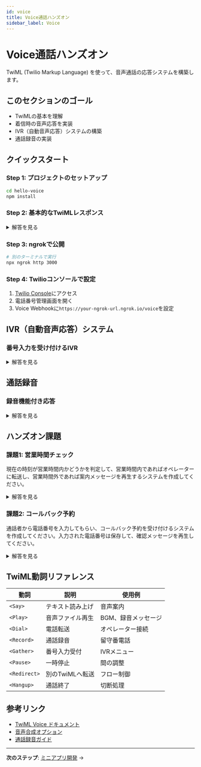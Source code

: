 ```yaml
---
id: voice
title: Voice通話ハンズオン
sidebar_label: Voice
---
```


# Voice通話ハンズオン

TwiML (Twilio Markup Language) を使って、音声通話の応答システムを構築します。

## このセクションのゴール

- TwiMLの基本を理解
- 着信時の音声応答を実装
- IVR（自動音声応答）システムの構築
- 通話録音の実装

## クイックスタート

### Step 1: プロジェクトのセットアップ

```bash
cd hello-voice
npm install
```

### Step 2: 基本的なTwiMLレスポンス

<details>
<summary>解答を見る</summary>

```javascript
// hello-voice/index.js - 完全なサーバーファイル
import express from 'express';
import twilio from 'twilio';
import dotenv from 'dotenv';

dotenv.config();

const app = express();
const VoiceResponse = twilio.twiml.VoiceResponse;

// URLエンコードされたデータを解析
app.use(express.urlencoded({ extended: false }));

// 基本的な音声応答
app.post('/voice', (req, res) => {
  const twiml = new VoiceResponse();
  
  twiml.say({
    voice: 'Polly.Mizuki',
    language: 'ja-JP'
  }, 'こんにちは！Twilioワークショップへようこそ。');
  
  twiml.pause({ length: 1 });
  
  twiml.say({
    voice: 'Polly.Mizuki',
    language: 'ja-JP'
  }, 'このメッセージは自動音声で再生されています。');
  
  res.type('text/xml');
  res.send(twiml.toString());
});

// ヘルスチェック用エンドポイント
app.get('/', (req, res) => {
  res.send('Twilio Voice Server is running!');
});

const PORT = process.env.PORT || 3000;
app.listen(PORT, () => {
  console.log(`Voice server running on port ${PORT}`);
  console.log(`Webhook URL: http://localhost:${PORT}/voice`);
});
```

実行方法:
```bash
cd hello-voice
node index.js
```

</details>

### Step 3: ngrokで公開

```bash
# 別のターミナルで実行
npx ngrok http 3000
```

### Step 4: Twilioコンソールで設定

1. [Twilio Console](https://console.twilio.com)にアクセス
2. 電話番号管理画面を開く
3. Voice Webhookに`https://your-ngrok-url.ngrok.io/voice`を設定

## IVR（自動音声応答）システム

### 番号入力を受け付けるIVR

<details>
<summary>解答を見る</summary>

```javascript
// ivr-system.js - 完全なIVRシステム
import express from 'express';
import twilio from 'twilio';
import dotenv from 'dotenv';

dotenv.config();

const app = express();
const VoiceResponse = twilio.twiml.VoiceResponse;

// URLエンコードされたデータを解析
app.use(express.urlencoded({ extended: false }));

// メインIVR
app.post('/ivr', (req, res) => {
  const twiml = new VoiceResponse();
  
  const gather = twiml.gather({
    numDigits: 1,
    action: '/ivr/handle',
    method: 'POST',
    language: 'ja-JP',
    timeout: 5
  });
  
  gather.say({
    voice: 'Polly.Mizuki',
    language: 'ja-JP'
  }, 'お電話ありがとうございます。営業部門は1を、サポート部門は2を、その他のお問い合わせは3を押してください。');
  
  // タイムアウト時の処理
  twiml.say({
    voice: 'Polly.Mizuki',
    language: 'ja-JP'
  }, '入力が確認できませんでした。もう一度お試しください。');
  
  twiml.redirect('/ivr');
  
  res.type('text/xml');
  res.send(twiml.toString());
});

// 入力処理
app.post('/ivr/handle', (req, res) => {
  const twiml = new VoiceResponse();
  const digit = req.body.Digits;
  
  console.log(`IVR selection: ${digit}`);
  
  switch(digit) {
    case '1':
      twiml.say({
        voice: 'Polly.Mizuki',
        language: 'ja-JP'
      }, '営業部門におつなぎします。');
      // デモ用: 実際の転送の代わりに音声メッセージ
      twiml.say({
        voice: 'Polly.Mizuki',
        language: 'ja-JP'
      }, '営業部門は現在対応中です。しばらくお待ちください。');
      twiml.play('https://demo.twilio.com/docs/classic.mp3');
      break;
    
    case '2':
      twiml.say({
        voice: 'Polly.Mizuki',
        language: 'ja-JP'
      }, 'サポート部門におつなぎします。');
      twiml.say({
        voice: 'Polly.Mizuki',
        language: 'ja-JP'
      }, 'サポート部門に接続されました。');
      break;
    
    case '3':
      twiml.say({
        voice: 'Polly.Mizuki',
        language: 'ja-JP'
      }, 'オペレーターにおつなぎします。少々お待ちください。');
      twiml.play('https://demo.twilio.com/docs/classic.mp3');
      break;
    
    default:
      twiml.say({
        voice: 'Polly.Mizuki',
        language: 'ja-JP'
      }, '無効な選択です。');
      twiml.redirect('/ivr');
  }
  
  res.type('text/xml');
  res.send(twiml.toString());
});

// ヘルスチェック
app.get('/', (req, res) => {
  res.send('IVR System is running!');
});

const PORT = process.env.PORT || 3001;
app.listen(PORT, () => {
  console.log(`IVR server running on port ${PORT}`);
  console.log(`Webhook URL: http://localhost:${PORT}/ivr`);
});
```

実行方法:
```bash
node ivr-system.js
```

</details>

## 通話録音

### 録音機能付き応答

<details>
<summary>解答を見る</summary>

```javascript
// recording-system.js - シンプルな録音システム
import express from 'express';
import twilio from 'twilio';
import dotenv from 'dotenv';

dotenv.config();

const app = express();
const VoiceResponse = twilio.twiml.VoiceResponse;

app.use(express.urlencoded({ extended: false }));

// 録音開始
app.post('/record', (req, res) => {
  const twiml = new VoiceResponse();
  
  twiml.say({
    voice: 'Polly.Mizuki',
    language: 'ja-JP'
  }, 'メッセージをどうぞ。録音は最大30秒です。終了したらシャープを押してください。');
  
  twiml.record({
    action: '/record/complete',
    method: 'POST',
    maxLength: 30,
    finishOnKey: '#',
    playBeep: true
  });
  
  res.type('text/xml');
  res.send(twiml.toString());
});

// 録音完了処理
app.post('/record/complete', (req, res) => {
  const twiml = new VoiceResponse();
  const recordingUrl = req.body.RecordingUrl;
  const duration = req.body.RecordingDuration;
  const from = req.body.From;
  
  console.log(`録音完了:`);
  console.log(`  発信者: ${from}`);
  console.log(`  時間: ${duration}秒`);
  console.log(`  Twilio URL: ${recordingUrl}`);
  
  twiml.say({
    voice: 'Polly.Mizuki',
    language: 'ja-JP'
  }, 'メッセージを録音しました。ありがとうございました。');
  
  twiml.hangup();
  
  res.type('text/xml');
  res.send(twiml.toString());
});

const PORT = process.env.PORT || 3002;
app.listen(PORT, () => {
  console.log(`Recording server running on port ${PORT}`);
  console.log(`Webhook URL: http://localhost:${PORT}/record`);
});
```

実行方法:
```bash
node recording-system.js
```

</details>

## ハンズオン課題

### 課題1: 営業時間チェック

現在の時刻が営業時間内かどうかを判定して、営業時間内であればオペレーターに転送し、営業時間外であれば案内メッセージを再生するシステムを作成してください。

<details>
<summary>解答を見る</summary>

実行方法:
```bash
cd challenges/voice
node challenge1-business-hours.js
```

完全なコード:
```javascript
// challenge1-business-hours.js - シンプルな営業時間チェック
import express from 'express';
import twilio from 'twilio';
import dotenv from 'dotenv';

dotenv.config();

const app = express();
const VoiceResponse = twilio.twiml.VoiceResponse;

app.use(express.urlencoded({ extended: false }));

// 営業時間判定（平日9-18時のみ）
function isBusinessHours() {
  const now = new Date();
  const day = now.getDay(); // 0=日曜, 1-5=平日, 6=土曜
  const hour = now.getHours();
  
  return day >= 1 && day <= 5 && hour >= 9 && hour < 18;
}

// メイン音声応答
app.post('/voice', (req, res) => {
  const twiml = new VoiceResponse();
  
  if (isBusinessHours()) {
    twiml.say({
      voice: 'Polly.Mizuki',
      language: 'ja-JP'
    }, 'お電話ありがとうございます。オペレーターにおつなぎします。');
    
    twiml.play('https://demo.twilio.com/docs/classic.mp3');
  } else {
    twiml.say({
      voice: 'Polly.Mizuki',
      language: 'ja-JP'
    }, '申し訳ございません。営業時間外です。平日9時から18時まで営業しております。');
  }
  
  res.type('text/xml');
  res.send(twiml.toString());
});

const PORT = process.env.PORT || 3100;
app.listen(PORT, () => {
  console.log(`Business hours server running on port ${PORT}`);
  console.log(`Webhook URL: http://localhost:${PORT}/voice`);
});
```

</details>

### 課題2: コールバック予約

通話者から電話番号を入力してもらい、コールバック予約を受け付けるシステムを作成してください。入力された電話番号は保存して、確認メッセージを再生してください。

<details>
<summary>解答を見る</summary>

実行方法:
```bash
cd challenges/voice
node challenge2-callback-reservation.js
```

完全なコード:
```javascript
// challenge2-callback-reservation.js - シンプルなコールバック予約
import express from 'express';
import twilio from 'twilio';
import dotenv from 'dotenv';

dotenv.config();

const app = express();
const VoiceResponse = twilio.twiml.VoiceResponse;

app.use(express.urlencoded({ extended: false }));

// メイン音声応答
app.post('/voice', (req, res) => {
  const twiml = new VoiceResponse();
  const from = req.body.From;
  
  twiml.say({
    voice: 'Polly.Mizuki',
    language: 'ja-JP'
  }, 'コールバック予約システムです。電話番号を入力してください。');
  
  const gather = twiml.gather({
    numDigits: 11,
    action: '/callback/confirm',
    method: 'POST',
    timeout: 15,
    finishOnKey: '#'
  });
  
  gather.say({
    voice: 'Polly.Mizuki',
    language: 'ja-JP'
  }, '11桁の電話番号を入力後、シャープを押してください。');
  
  res.type('text/xml');
  res.send(twiml.toString());
});

// コールバック確認
app.post('/callback/confirm', (req, res) => {
  const twiml = new VoiceResponse();
  const phoneNumber = req.body.Digits;
  const from = req.body.From;
  
  console.log(`コールバック予約: ${from} -> ${phoneNumber}`);
  
  twiml.say({
    voice: 'Polly.Mizuki',
    language: 'ja-JP'
  }, `${phoneNumber}にコールバックを予約いたしました。後ほどお電話いたします。`);
  
  twiml.hangup();
  
  res.type('text/xml');
  res.send(twiml.toString());
});

const PORT = process.env.PORT || 3101;
app.listen(PORT, () => {
  console.log(`Callback server running on port ${PORT}`);
  console.log(`Webhook URL: http://localhost:${PORT}/voice`);
});
```

</details>


## TwiML動詞リファレンス

| 動詞 | 説明 | 使用例 |
|------|------|--------|
| `<Say>` | テキスト読み上げ | 音声案内 |
| `<Play>` | 音声ファイル再生 | BGM、録音メッセージ |
| `<Dial>` | 電話転送 | オペレーター接続 |
| `<Record>` | 通話録音 | 留守番電話 |
| `<Gather>` | 番号入力受付 | IVRメニュー |
| `<Pause>` | 一時停止 | 間の調整 |
| `<Redirect>` | 別のTwiMLへ転送 | フロー制御 |
| `<Hangup>` | 通話終了 | 切断処理 |


## 参考リンク

- [TwiML Voice ドキュメント](https://www.twilio.com/docs/voice/twiml)
- [音声合成オプション](https://www.twilio.com/docs/voice/twiml/say/text-speech)
- [通話録音ガイド](https://www.twilio.com/docs/voice/tutorials/how-to-record-phone-calls-node-js)

---

**次のステップ**: [ミニアプリ開発](./apps) →